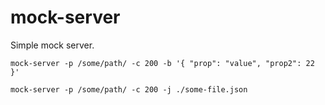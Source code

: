 # mock-server

Simple mock server.

```
mock-server -p /some/path/ -c 200 -b '{ "prop": "value", "prop2": 22 }'
```

```
mock-server -p /some/path/ -c 200 -j ./some-file.json
```
